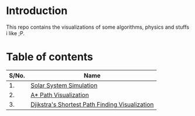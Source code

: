 # Introduction

This repo contains the visualizations of some algorithms, physics and stuffs i like ;P.

# Table of contents

| S/No. | Name                                               |
| ----- | -------------------------------------------------- |
| 1.    | [Solar System Simulation](./Solar%20System/)       |
| 2.    | [A\* Path Visualization](./A%20star/)              |
| 3.    | [Djikstra's Shortest Path Finding Visualization]() |
